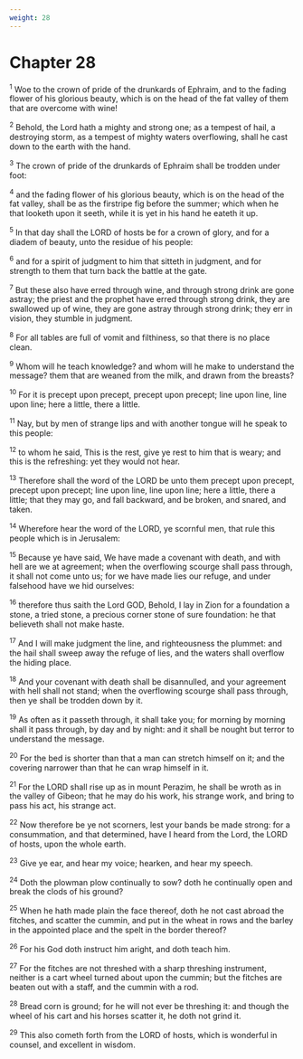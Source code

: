 ```yaml
---
weight: 28
---
```


# Chapter 28

<sup>1</sup> Woe to the crown of pride of the drunkards of Ephraim, and to the fading flower of his glorious beauty, which is on the head of the fat valley of them that are overcome with wine! 

<sup>2</sup> Behold, the Lord hath a mighty and strong one; as a tempest of hail, a destroying storm, as a tempest of mighty waters overflowing, shall he cast down to the earth with the hand. 

<sup>3</sup> The crown of pride of the drunkards of Ephraim shall be trodden under foot: 

<sup>4</sup> and the fading flower of his glorious beauty, which is on the head of the fat valley, shall be as the firstripe fig before the summer; which when he that looketh upon it seeth, while it is yet in his hand he eateth it up. 

<sup>5</sup> In that day shall the LORD of hosts be for a crown of glory, and for a diadem of beauty, unto the residue of his people: 

<sup>6</sup> and for a spirit of judgment to him that sitteth in judgment, and for strength to them that turn back the battle at the gate. 

<sup>7</sup> But these also have erred through wine, and through strong drink are gone astray; the priest and the prophet have erred through strong drink, they are swallowed up of wine, they are gone astray through strong drink; they err in vision, they stumble in judgment. 

<sup>8</sup> For all tables are full of vomit and filthiness, so that there is no place clean. 

<sup>9</sup> Whom will he teach knowledge? and whom will he make to understand the message? them that are weaned from the milk, and drawn from the breasts? 

<sup>10</sup> For it is precept upon precept, precept upon precept; line upon line, line upon line; here a little, there a little. 

<sup>11</sup> Nay, but by men of strange lips and with another tongue will he speak to this people: 

<sup>12</sup> to whom he said, This is the rest, give ye rest to him that is weary; and this is the refreshing: yet they would not hear. 

<sup>13</sup> Therefore shall the word of the LORD be unto them precept upon precept, precept upon precept; line upon line, line upon line; here a little, there a little; that they may go, and fall backward, and be broken, and snared, and taken. 

<sup>14</sup> Wherefore hear the word of the LORD, ye scornful men, that rule this people which is in Jerusalem: 

<sup>15</sup> Because ye have said, We have made a covenant with death, and with hell are we at agreement; when the overflowing scourge shall pass through, it shall not come unto us; for we have made lies our refuge, and under falsehood have we hid ourselves: 

<sup>16</sup> therefore thus saith the Lord GOD, Behold, I lay in Zion for a foundation a stone, a tried stone, a precious corner stone of sure foundation: he that believeth shall not make haste. 

<sup>17</sup> And I will make judgment the line, and righteousness the plummet: and the hail shall sweep away the refuge of lies, and the waters shall overflow the hiding place. 

<sup>18</sup> And your covenant with death shall be disannulled, and your agreement with hell shall not stand; when the overflowing scourge shall pass through, then ye shall be trodden down by it. 

<sup>19</sup> As often as it passeth through, it shall take you; for morning by morning shall it pass through, by day and by night: and it shall be nought but terror to understand the message. 

<sup>20</sup> For the bed is shorter than that a man can stretch himself on it; and the covering narrower than that he can wrap himself in it. 

<sup>21</sup> For the LORD shall rise up as in mount Perazim, he shall be wroth as in the valley of Gibeon; that he may do his work, his strange work, and bring to pass his act, his strange act. 

<sup>22</sup> Now therefore be ye not scorners, lest your bands be made strong: for a consummation, and that determined, have I heard from the Lord, the LORD of hosts, upon the whole earth. 

<sup>23</sup> Give ye ear, and hear my voice; hearken, and hear my speech. 

<sup>24</sup> Doth the plowman plow continually to sow? doth he continually open and break the clods of his ground? 

<sup>25</sup> When he hath made plain the face thereof, doth he not cast abroad the fitches, and scatter the cummin, and put in the wheat in rows and the barley in the appointed place and the spelt in the border thereof? 

<sup>26</sup> For his God doth instruct him aright, and doth teach him. 

<sup>27</sup> For the fitches are not threshed with a sharp threshing instrument, neither is a cart wheel turned about upon the cummin; but the fitches are beaten out with a staff, and the cummin with a rod. 

<sup>28</sup> Bread corn is ground; for he will not ever be threshing it: and though the wheel of his cart and his horses scatter it, he doth not grind it. 

<sup>29</sup> This also cometh forth from the LORD of hosts, which is wonderful in counsel, and excellent in wisdom. 


